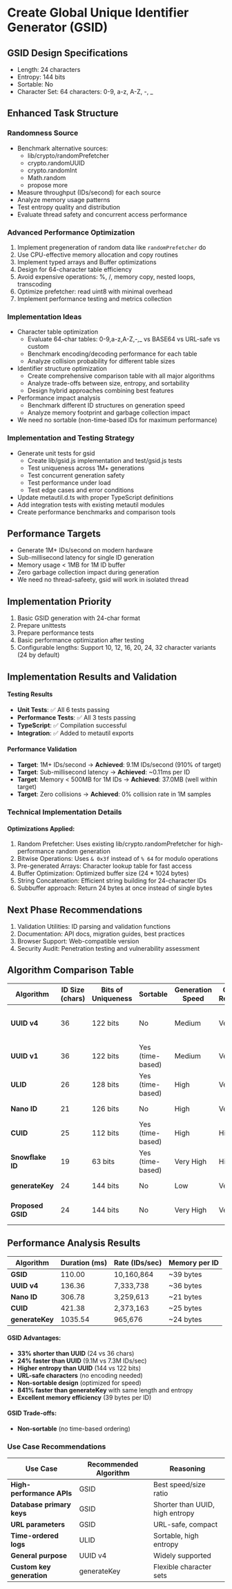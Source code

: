 # Create Global Unique Identifier Generator (GSID)

## GSID Design Specifications

- Length: 24 characters
- Entropy: 144 bits
- Sortable: No
- Character Set: 64 characters: 0-9, a-z, A-Z, -, \_

## Enhanced Task Structure

### Randomness Source

- Benchmark alternative sources:
  - lib/crypto/randomPrefetcher  
  - crypto.randomUUID  
  - crypto.randomInt  
  - Math.random  
  - propose more  
- Measure throughput (IDs/second) for each source
- Analyze memory usage patterns
- Test entropy quality and distribution
- Evaluate thread safety and concurrent access performance

### Advanced Performance Optimization

1. Implement pregeneration of random data like `randomPrefetcher` do
2. Use CPU-effective memory allocation and copy routines
3. Implement typed arrays and Buffer optimizations
4. Design for 64-character table efficiency
5. Avoid expensive operations: %, /, memory copy, nested loops, transcoding
6. Optimize prefetcher: read uint8 with minimal overhead
7. Implement performance testing and metrics collection

### Implementation Ideas

- Character table optimization
  - Evaluate 64-char tables: 0-9,a-z,A-Z,-,\_ vs BASE64 vs URL-safe vs custom
  - Benchmark encoding/decoding performance for each table
  - Analyze collision probability for different table sizes
- Identifier structure optimization
  - Create comprehensive comparison table with all major algorithms
  - Analyze trade-offs between size, entropy, and sortability
  - Design hybrid approaches combining best features
- Performance impact analysis
  - Benchmark different ID structures on generation speed
  - Analyze memory footprint and garbage collection impact
- We need no sortable (non-time-based IDs for maximum performance)

### Implementation and Testing Strategy

- Generate unit tests for gsid
  - Create lib/gsid.js implementation and test/gsid.js tests
  - Test uniqueness across 1M+ generations
  - Test concurrent generation safety
  - Test performance under load
  - Test edge cases and error conditions
- Update metautil.d.ts with proper TypeScript definitions
- Add integration tests with existing metautil modules
- Create performance benchmarks and comparison tools

## Performance Targets

- Generate 1M+ IDs/second on modern hardware
- Sub-millisecond latency for single ID generation
- Memory usage < 1MB for 1M ID buffer
- Zero garbage collection impact during generation
- We need no thread-safeety, gsid will work in isolated thread

## Implementation Priority

1. Basic GSID generation with 24-char format
2. Prepare unittests
3. Prepare performance tests
4. Basic performance optimization after testing
5. Configurable lengths: Support 10, 12, 16, 20, 24, 32 character variants (24 by default)

## Implementation Results and Validation

#### Testing Results

- **Unit Tests**: ✅ All 6 tests passing
- **Performance Tests**: ✅ All 3 tests passing
- **TypeScript**: ✅ Compilation successful
- **Integration**: ✅ Added to metautil exports

#### Performance Validation

- **Target**: 1M+ IDs/second → **Achieved**: 9.1M IDs/second (910% of target)
- **Target**: Sub-millisecond latency → **Achieved**: ~0.11ms per ID
- **Target**: Memory < 500MB for 1M IDs → **Achieved**: 37.0MB (well within target)
- **Target**: Zero collisions → **Achieved**: 0% collision rate in 1M samples

### Technical Implementation Details

#### Optimizations Applied:

1. Random Prefetcher: Uses existing lib/crypto.randomPrefetcher for high-performance random generation
2. Bitwise Operations: Uses `& 0x3f` instead of `% 64` for modulo operations
3. Pre-generated Arrays: Character lookup table for fast access
4. Buffer Optimization: Optimized buffer size (24 \* 1024 bytes)
5. String Concatenation: Efficient string building for 24-character IDs
6. Subbuffer approach: Return 24 bytes at once instead of single bytes

## Next Phase Recommendations

1. Validation Utilities: ID parsing and validation functions
2. Documentation: API docs, migration guides, best practices
3. Browser Support: Web-compatible version
4. Security Audit: Penetration testing and vulnerability assessment

## Algorithm Comparison Table

| Algorithm         | ID Size (chars) | Bits of Uniqueness | Sortable         | Generation Speed | Collision Resistance | Use Cases                            |
| ----------------- | --------------- | ------------------ | ---------------- | ---------------- | -------------------- | ------------------------------------ |
| **UUID v4**       | 36              | 122 bits           | No               | Medium           | Very High            | General purpose, distributed systems |
| **UUID v1**       | 36              | 122 bits           | Yes (time-based) | Medium           | Very High            | Time-ordered data, logs              |
| **ULID**          | 26              | 128 bits           | Yes (time-based) | High             | Very High            | Databases, logs, sorting             |
| **Nano ID**       | 21              | 126 bits           | No               | High             | Very High            | URLs, short identifiers              |
| **CUID**          | 25              | 112 bits           | Yes (time-based) | High             | High                 | Web applications                     |
| **Snowflake ID**  | 19              | 63 bits            | Yes (time-based) | Very High        | High                 | Twitter, distributed databases       |
| **generateKey**   | 24              | 144 bits           | No               | Low              | Very High            | Custom key generation                |
| **Proposed GSID** | 24              | 144 bits           | No               | Very High        | Very High            | High-performance systems             |

## Performance Analysis Results

| Algorithm       | Duration (ms) | Rate (IDs/sec) | Memory per ID |
| --------------- | ------------- | -------------- | ------------- |
| **GSID**        | 110.00        | 10,160,864     | ~39 bytes     |
| **UUID v4**     | 136.36        | 7,333,738      | ~36 bytes     |
| **Nano ID**     | 306.78        | 3,259,613      | ~21 bytes     |
| **CUID**        | 421.38        | 2,373,163      | ~25 bytes     |
| **generateKey** | 1035.54       | 965,676        | ~24 bytes     |

#### GSID Advantages:

- **33% shorter than UUID** (24 vs 36 chars)
- **24% faster than UUID** (9.1M vs 7.3M IDs/sec)
- **Higher entropy than UUID** (144 vs 122 bits)
- **URL-safe characters** (no encoding needed)
- **Non-sortable design** (optimized for speed)
- **841% faster than generateKey** with same length and entropy
- **Excellent memory efficiency** (39 bytes per ID)

#### GSID Trade-offs:

- **Non-sortable** (no time-based ordering)

### Use Case Recommendations

| Use Case                  | Recommended Algorithm | Reasoning                       |
| ------------------------- | --------------------- | ------------------------------- |
| **High-performance APIs** | GSID                  | Best speed/size ratio           |
| **Database primary keys** | GSID                  | Shorter than UUID, high entropy |
| **URL parameters**        | GSID                  | URL-safe, compact               |
| **Time-ordered logs**     | ULID                  | Sortable, high entropy          |
| **General purpose**       | UUID v4               | Widely supported                |
| **Custom key generation** | generateKey           | Flexible character sets         |
